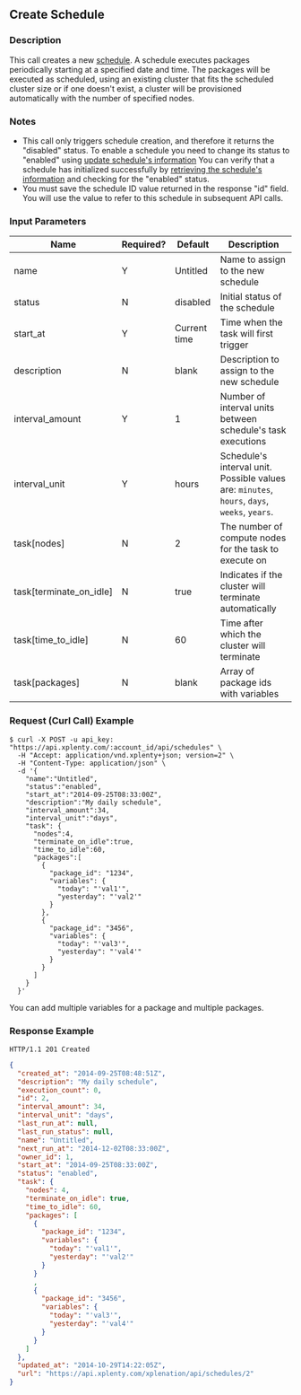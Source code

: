 ## Create Schedule

### Description
This call creates a new [schedule](https://github.com/xplenty/xplenty-api-doc-v2/blob/master/resources/schedule.md). A schedule executes packages periodically starting at a specified date and time. The packages will be executed as scheduled, using an existing cluster that fits the scheduled cluster size or if one doesn't exist, a cluster will be provisioned automatically with the number of specified nodes. 

### Notes
* This call only triggers schedule creation, and therefore it returns the "disabled" status. To enable a schedule you need to change its status to "enabled" using [update schedule's information](https://github.com/xplenty/xplenty-api-doc-v2/blob/master/sections/update-schedule-information.md)
You can verify that a schedule has initialized successfully by [retrieving the schedule's information](https://github.com/xplenty/xplenty-api-doc-v2/blob/master/sections/get-schedule-information.md) and checking for the "enabled" status.
* You must save the schedule ID value returned in the response "id" field. You will use the value to refer to this schedule in subsequent API calls.

### Input Parameters
| Name                    | Required? | Default      | Description                                                          |
| ----                    | --------- | -------      | -----------                                                          |
| name                    | Y         | Untitled     | Name to assign to the new schedule                                   |
| status                  | N         | disabled     | Initial status of the schedule                                       |
| start_at                | Y         | Current time | Time when the task will first trigger                                |
| description             | N         | blank        | Description to assign to the new schedule                            |
| interval_amount         | Y         | 1            | Number of interval units between schedule's task executions          |
| interval_unit           | Y         | hours        | Schedule's interval unit. Possible values are: `minutes`, `hours`, `days`, `weeks`, `years`.|
| task[nodes]             | N         | 2            | The number of compute nodes for the task to execute on             |
| task[terminate_on_idle] | N         | true         | Indicates if the cluster will terminate automatically                 |
| task[time_to_idle]      | N         | 60           | Time after which the cluster will terminate                          |
| task[packages]  |  N         | blank        | Array of package ids with variables                                        |

### Request (Curl Call) Example
```shell
$ curl -X POST -u api_key: "https://api.xplenty.com/:account_id/api/schedules" \
  -H "Accept: application/vnd.xplenty+json; version=2" \
  -H "Content-Type: application/json" \
  -d '{
    "name":"Untitled",
    "status":"enabled",
    "start_at":"2014-09-25T08:33:00Z",
    "description":"My daily schedule",
    "interval_amount":34,
    "interval_unit":"days",
    "task": {
      "nodes":4,
      "terminate_on_idle":true,
      "time_to_idle":60,
      "packages":[
        {
          "package_id": "1234",
          "variables": {
            "today": "'val1'",
            "yesterday": "'val2'"
          }
        },  
        {
          "package_id": "3456",
          "variables": {
            "today": "'val3'",
            "yesterday": "'val4'"
          }
        }
      ]
    }
  }'
```
You can add multiple variables for a package and multiple packages.

### Response Example
```HTTP
HTTP/1.1 201 Created
```

```json
{
  "created_at": "2014-09-25T08:48:51Z",
  "description": "My daily schedule",
  "execution_count": 0,
  "id": 2,
  "interval_amount": 34,
  "interval_unit": "days",
  "last_run_at": null,
  "last_run_status": null,
  "name": "Untitled",
  "next_run_at": "2014-12-02T08:33:00Z",
  "owner_id": 1,
  "start_at": "2014-09-25T08:33:00Z",
  "status": "enabled",
  "task": {
    "nodes": 4,
    "terminate_on_idle": true,
    "time_to_idle": 60,
    "packages": [
      {
        "package_id": "1234",
        "variables": {
          "today": "'val1'",
          "yesterday": "'val2'"
        }
      }
      ,      
      {
        "package_id": "3456",
        "variables": {
          "today": "'val3'",
          "yesterday": "'val4'"
        }
      }
    ]
  },
  "updated_at": "2014-10-29T14:22:05Z",
  "url": "https://api.xplenty.com/xplenation/api/schedules/2"
}
```
